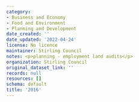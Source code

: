 ```yaml
---
category:
- Business and Economy
- Food and Environment
- Planning and Development
date_created: ''
date_updated: '2022-04-24'
license: No licence
maintainer: Stirling Council
notes: <p>planning - employment land audits</p>
organization: Stirling Council
original_dataset_link: ''
records: null
resources: []
schema: default
title: '2016'
---
```

